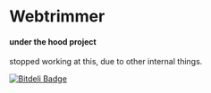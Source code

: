 Webtrimmer
=============================


#### under the hood project

stopped working at this, due to other internal things. 

[![Bitdeli Badge](https://d2weczhvl823v0.cloudfront.net/dev-meghraj/webtrimmer/trend.png)](https://bitdeli.com/free "Bitdeli Badge")

